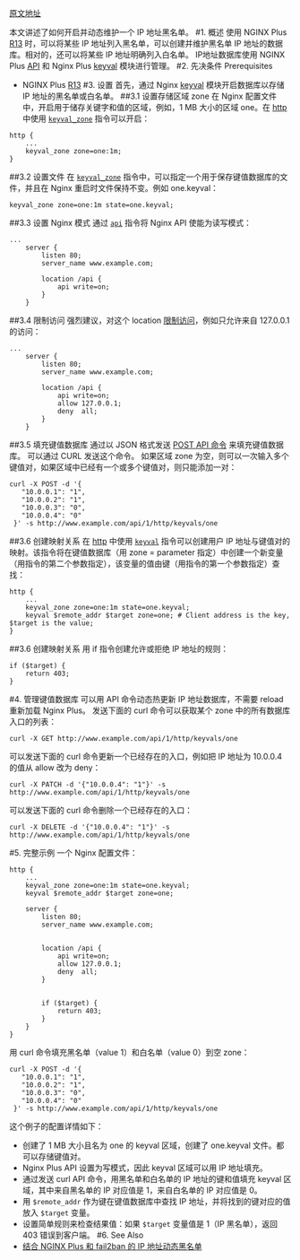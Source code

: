 [原文地址](https://www.nginx.com/resources/admin-guide/ip-blacklisting/)

本文讲述了如何开启并动态维护一个 IP 地址黑名单。
#1. 概述
使用 NGINX Plus [R13](https://www.nginx.com/resources/admin-guide/nginx-plus-releases/#r13) 时，可以将某些 IP 地址列入黑名单，可以创建并维护黑名单 IP 地址的数据库。相对的，还可以将某些 IP 地址明确列入白名单。 IP地址数据库使用 NGINX Plus [API](http://nginx.org/en/docs/http/ngx_http_api_module.html?_ga=2.87629840.904408446.1519087829-413045118.1519087829) 和 Nginx Plus [keyval](http://nginx.org/en/docs/http/ngx_http_keyval_module.html?_ga=2.263661188.904408446.1519087829-413045118.1519087829) 模块进行管理。
#2. 先决条件 Prerequisites
- NGINX Plus [R13](https://www.nginx.com/resources/admin-guide/nginx-plus-releases/#r13)
#3. 设置
首先，通过 Nginx [keyval](http://nginx.org/en/docs/http/ngx_http_keyval_module.html?_ga=2.263661188.904408446.1519087829-413045118.1519087829) 模块开启数据库以存储 IP 地址的黑名单或白名单。
##3.1 设置存储区域 zone
在 Nginx 配置文件中，开启用于储存关键字和值的区域，例如，1 MB 大小的区域 one。在 [http](http://nginx.org/en/docs/http/ngx_http_core_module.html?&_ga=2.263334916.904408446.1519087829-413045118.1519087829#http) 中使用 [`keyval_zone`](http://nginx.org/en/docs/http/ngx_http_keyval_module.html?&_ga=2.259639170.904408446.1519087829-413045118.1519087829#keyval_zone) 指令可以开启：
```
http {
    ...
    keyval_zone zone=one:1m;
}
```
##3.2 设置文件
在 [`keyval_zone`](http://nginx.org/en/docs/http/ngx_http_keyval_module.html?&_ga=2.259639170.904408446.1519087829-413045118.1519087829#keyval_zone) 指令中，可以指定一个用于保存键值数据库的文件，并且在 Nginx 重启时文件保持不变。例如 one.keyval：
```
keyval_zone zone=one:1m state=one.keyval;
```
##3.3 设置 Nginx 模式
通过 [`api`](http://nginx.org/en/docs/http/ngx_http_api_module.html?&_ga=2.29894839.904408446.1519087829-413045118.1519087829#api) 指令将 Nginx API 使能为读写模式：
```
...
    server {
        listen 80;
        server_name www.example.com;

        location /api {
            api write=on;
        }
    }
```
##3.4 限制访问
强烈建议，对这个 location [限制访问](https://www.nginx.com/resources/admin-guide/restricting-access/#restrict)，例如只允许来自 127.0.0.1 的访问：
```
...
    server {
        listen 80;
        server_name www.example.com;

        location /api {
            api write=on;
            allow 127.0.0.1;
            deny  all;
        }
    }
```
##3.5 填充键值数据库
通过以 JSON 格式发送 [POST API 命令](http://nginx.org/en/docs/http/ngx_http_api_module.html?&_ga=2.264168452.904408446.1519087829-413045118.1519087829#postHttpKeyvalZoneData) 来填充键值数据库。 可以通过 CURL 发送这个命令。 如果区域 zone 为空，则可以一次输入多个键值对，如果区域中已经有一个或多个键值对，则只能添加一对：
```
curl -X POST -d '{
   "10.0.0.1": "1",
   "10.0.0.2": "1",
   "10.0.0.3": "0",
   "10.0.0.4": "0"
 }' -s http://www.example.com/api/1/http/keyvals/one
```
##3.6 创建映射关系
在 [http](http://nginx.org/en/docs/http/ngx_http_core_module.html?&_ga=2.263334916.904408446.1519087829-413045118.1519087829#http) 中使用 [`keyval`](http://nginx.org/en/docs/http/ngx_http_keyval_module.html?&_ga=2.264168452.904408446.1519087829-413045118.1519087829#keyval) 指令可以创建用户 IP 地址与键值对的映射。该指令将在键值数据库（用 zone = parameter 指定）中创建一个新变量（用指令的第二个参数指定），该变量的值由键（用指令的第一个参数指定）查找：
```
http {
    ...
    keyval_zone zone=one:1m state=one.keyval;
    keyval $remote_addr $target zone=one; # Client address is the key, $target is the value;
}
```
##3.6 创建映射关系
用 if 指令创建允许或拒绝 IP 地址的规则：
```
if ($target) {
    return 403;
}
```
#4. 管理键值数据库
可以用 API 命令动态热更新 IP 地址数据库，不需要 reload 重新加载 Nginx Plus。
发送下面的 curl 命令可以获取某个 zone 中的所有数据库入口的列表：
```
curl -X GET http://www.example.com/api/1/http/keyvals/one
```
可以发送下面的 curl 命令更新一个已经存在的入口，例如把 IP 地址为 10.0.0.4 的值从 allow 改为 deny：
```
curl -X PATCH -d '{"10.0.0.4": "1"}' -s http://www.example.com/api/1/http/keyvals/one
```
可以发送下面的 curl 命令删除一个已经存在的入口：
```
curl -X DELETE -d '{"10.0.0.4": "1"}' -s http://www.example.com/api/1/http/keyvals/one
```
#5. 完整示例
一个 Nginx 配置文件：
```
http {
    ...
    keyval_zone zone=one:1m state=one.keyval;
    keyval $remote_addr $target zone=one;

    server {
        listen 80;
        server_name www.example.com;


        location /api {
            api write=on;
            allow 127.0.0.1;
            deny  all;
        }


        if ($target) {
            return 403;
        }
    }
}
```
用 curl 命令填充黑名单（value 1）和白名单（value 0）到空 zone：
```
curl -X POST -d '{
   "10.0.0.1": "1",
   "10.0.0.2": "1",
   "10.0.0.3": "0",
   "10.0.0.4": "0"
 }' -s http://www.example.com/api/1/http/keyvals/one
```
这个例子的配置详情如下：

- 创建了 1 MB 大小且名为 one 的 keyval 区域，创建了 one.keyval 文件。都可以存储键值对。
- Nginx Plus API 设置为写模式，因此 keyval 区域可以用 IP 地址填充。
- 通过发送 curl API 命令，用黑名单和白名单的 IP 地址的键和值填充 keyval 区域，其中来自黑名单的 IP 对应值是 1，来自白名单的 IP 对应值是 0。
- 用 `$remote_addr` 作为键在键值数据库中查找 IP 地址，并将找到的键对应的值放入 `$target` 变量。
- 设置简单规则来检查结果值：如果 `$target` 变量值是 1（IP 黑名单），返回 403 错误到客户端。
#6. See Also
- [结合 NGINX Plus 和 fail2ban 的 IP 地址动态黑名单](https://www.nginx.com/blog/dynamic-ip-blacklisting-with-nginx-plus-and-fail2ban/)